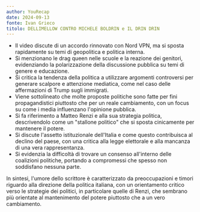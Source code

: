 ```yaml
---
author: YouRecap
date: 2024-09-13
fonte: Ivan Grieco
titolo: DELLIMELLOW CONTRO MICHELE BOLDRIN e IL DRIN DRIN
---
```


- Il video discute di un accordo rinnovato con Nord VPN, ma si sposta rapidamente su temi di geopolitica e politica interna.
- Si menzionano le drag queen nelle scuole e la reazione dei genitori, evidenziando la polarizzazione della discussione pubblica su temi di genere e educazione.
- Si critica la tendenza della politica a utilizzare argomenti controversi per generare scalpore e attenzione mediatica, come nel caso delle affermazioni di Trump sugli immigrati.
- Viene sottolineato che molte proposte politiche sono fatte per fini propagandistici piuttosto che per un reale cambiamento, con un focus su come i media influenzano l'opinione pubblica.
- Si fa riferimento a Matteo Renzi e alla sua strategia politica, descrivendolo come un "stallone politico" che si sposta cinicamente per mantenere il potere.
- Si discute l'assetto istituzionale dell'Italia e come questo contribuisca al declino del paese, con una critica alla legge elettorale e alla mancanza di una vera rappresentanza.
- Si evidenzia la difficoltà di trovare un consenso all'interno delle coalizioni politiche, portando a compromessi che spesso non soddisfano nessuna parte.

In sintesi, l'umore dello scrittore è caratterizzato da preoccupazioni e timori riguardo alla direzione della politica italiana, con un orientamento critico verso le strategie dei politici, in particolare quelle di Renzi, che sembrano più orientate al mantenimento del potere piuttosto che a un vero cambiamento.

